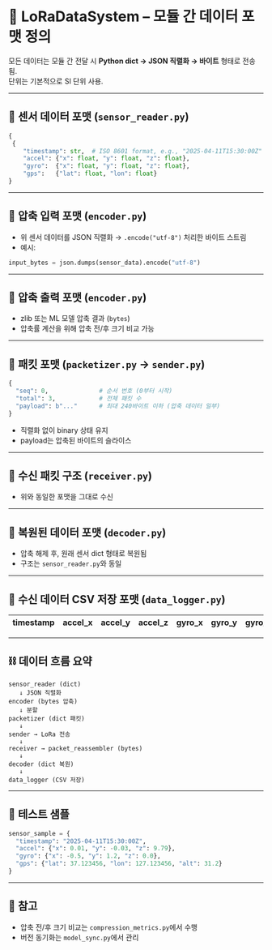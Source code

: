 
# 📄 LoRaDataSystem – 모듈 간 데이터 포맷 정의

모든 데이터는 모듈 간 전달 시 **Python dict → JSON 직렬화 → 바이트** 형태로 전송됨.  
단위는 기본적으로 SI 단위 사용.  

---

## 📍 센서 데이터 포맷 (`sensor_reader.py`)

```python
{
 {
    "timestamp": str,  # ISO 8601 format, e.g., "2025-04-11T15:30:00Z"
    "accel": {"x": float, "y": float, "z": float},
    "gyro":  {"x": float, "y": float, "z": float},
    "gps":   {"lat": float, "lon": float}
}
```

---

## 📍 압축 입력 포맷 (`encoder.py`)
- 위 센서 데이터를 JSON 직렬화 → `.encode("utf-8")` 처리한 바이트 스트림
- 예시:

```python
input_bytes = json.dumps(sensor_data).encode("utf-8")
```

---

## 📍 압축 출력 포맷 (`encoder.py`)
- zlib 또는 ML 모델 압축 결과 (`bytes`)
- 압축률 계산을 위해 압축 전/후 크기 비교 가능

---

## 📍 패킷 포맷 (`packetizer.py` → `sender.py`)

```python
{
  "seq": 0,              # 순서 번호 (0부터 시작)
  "total": 3,            # 전체 패킷 수
  "payload": b"..."      # 최대 240바이트 이하 (압축 데이터 일부)
}
```

- 직렬화 없이 binary 상태 유지
- payload는 압축된 바이트의 슬라이스

---

## 📍 수신 패킷 구조 (`receiver.py`)
- 위와 동일한 포맷을 그대로 수신

---

## 📍 복원된 데이터 포맷 (`decoder.py`)
- 압축 해제 후, 원래 센서 dict 형태로 복원됨
- 구조는 `sensor_reader.py`와 동일

---

## 📍 수신 데이터 CSV 저장 포맷 (`data_logger.py`)
| timestamp | accel_x | accel_y | accel_z | gyro_x | gyro_y | gyro_z | lat | lon | alt |
|-----------|---------|---------|---------|--------|--------|--------|-----|-----|-----|

---

## ⛓️ 데이터 흐름 요약

```text
sensor_reader (dict)
   ↓ JSON 직렬화
encoder (bytes 압축)
   ↓ 분할
packetizer (dict 패킷)
   ↓
sender → LoRa 전송
   ↓
receiver → packet_reassembler (bytes)
   ↓
decoder (dict 복원)
   ↓
data_logger (CSV 저장)
```

---

## 🧪 테스트 샘플

```python
sensor_sample = {
  "timestamp": "2025-04-11T15:30:00Z",
  "accel": {"x": 0.01, "y": -0.03, "z": 9.79},
  "gyro": {"x": -0.5, "y": 1.2, "z": 0.0},
  "gps": {"lat": 37.123456, "lon": 127.123456, "alt": 31.2}
}
```

---

## 📌 참고
- 압축 전/후 크기 비교는 `compression_metrics.py`에서 수행
- 버전 동기화는 `model_sync.py`에서 관리
